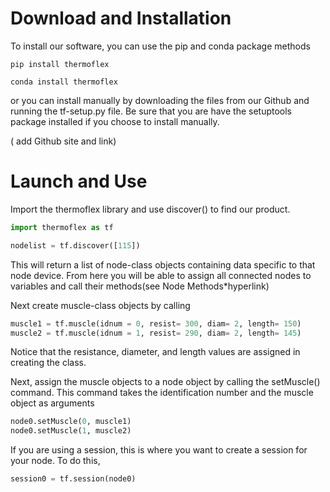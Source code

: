 # Download and Installation


To install our software, you can use the pip and conda  package methods


`pip install thermoflex`

`conda install thermoflex`


or you can install manually by downloading the files from our Github and running the tf-setup.py file. 
Be sure that you are have the setuptools package installed 
 if you choose to install manually.

( add Github site and link)

# Launch and Use

 Import the thermoflex library and use discover() to find our product. 
```python
import thermoflex as tf

nodelist = tf.discover([115])
```

This will return a list of node-class objects containing data specific to that node device.
From here you will be able to assign all connected nodes to variables and call their methods(see Node Methods*hyperlink)

Next create muscle-class objects by calling


``` Python
muscle1 = tf.muscle(idnum = 0, resist= 300, diam= 2, length= 150)
muscle2 = tf.muscle(idnum = 1, resist= 290, diam= 2, length= 145)
```

Notice that the resistance, diameter, and length values are assigned in creating the class.

Next, assign the muscle objects to a node object by calling the setMuscle() command. This command takes the identification number and the muscle object as arguments
```Python
node0.setMuscle(0, muscle1)
node0.setMuscle(1, muscle2)
```

If you are using a session, this is where you want to create a session for your node. To do this,
```Python
session0 = tf.session(node0)
```

